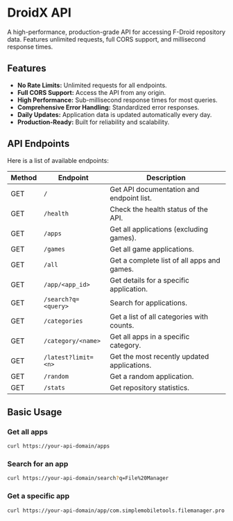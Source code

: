 # DroidX API

A high-performance, production-grade API for accessing F-Droid repository data. Features unlimited requests, full CORS support, and millisecond response times.

## Features

- **No Rate Limits:** Unlimited requests for all endpoints.
- **Full CORS Support:** Access the API from any origin.
- **High Performance:** Sub-millisecond response times for most queries.
- **Comprehensive Error Handling:** Standardized error responses.
- **Daily Updates:** Application data is updated automatically every day.
- **Production-Ready:** Built for reliability and scalability.

## API Endpoints

Here is a list of available endpoints:

| Method | Endpoint                  | Description                                |
|--------|---------------------------|--------------------------------------------|
| GET    | `/`                       | Get API documentation and endpoint list.   |
| GET    | `/health`                 | Check the health status of the API.        |
| GET    | `/apps`                   | Get all applications (excluding games).    |
| GET    | `/games`                  | Get all game applications.                 |
| GET    | `/all`                    | Get a complete list of all apps and games. |
| GET    | `/app/<app_id>`           | Get details for a specific application.    |
| GET    | `/search?q=<query>`       | Search for applications.                   |
| GET    | `/categories`             | Get a list of all categories with counts.  |
| GET    | `/category/<name>`        | Get all apps in a specific category.       |
| GET    | `/latest?limit=<n>`       | Get the most recently updated applications.|
| GET    | `/random`                 | Get a random application.                  |
| GET    | `/stats`                  | Get repository statistics.                 |

## Basic Usage

### Get all apps
```bash
curl https://your-api-domain/apps
```

### Search for an app
```bash
curl https://your-api-domain/search?q=File%20Manager
```

### Get a specific app
```bash
curl https://your-api-domain/app/com.simplemobiletools.filemanager.pro
```